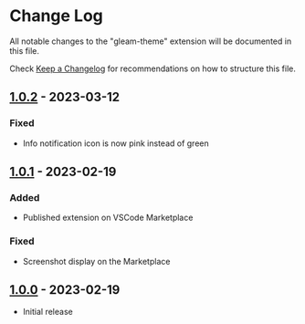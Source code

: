 # Change Log

All notable changes to the "gleam-theme" extension will be documented in this file.

Check [Keep a Changelog](http://keepachangelog.com/) for recommendations on how to structure this file.

## [1.0.2] - 2023-03-12

### Fixed
- Info notification icon is now pink instead of green

## [1.0.1] - 2023-02-19

### Added
- Published extension on VSCode Marketplace

### Fixed
- Screenshot display on the Marketplace

## [1.0.0] - 2023-02-19

- Initial release

[1.0.0]: https://github.com/trag1c/gleam-theme/releases/tag/1.0.0
[1.0.1]: https://github.com/trag1c/gleam-theme/compare/1.0.0...1.0.1
[1.0.2]: https://github.com/trag1c/gleam-theme/compare/1.0.1...1.0.2
